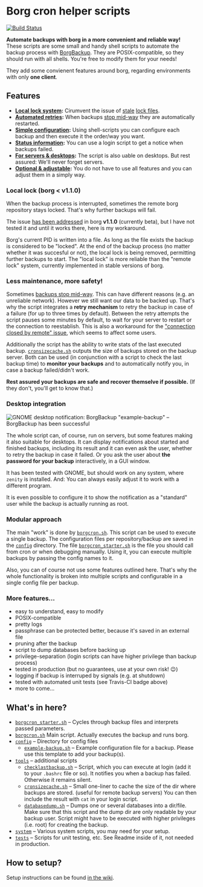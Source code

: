 # Borg cron helper scripts

[![Build Status](https://travis-ci.org/rugk/borg-cron-helper.svg?branch=master)](https://travis-ci.org/rugk/borg-cron-helper)

**Automate backups with borg in a more convenient and reliable way!**
These scripts are some small and handy shell scripts to automate the backup process with [BorgBackup](https://borgbackup.readthedocs.io/). They are POSIX-compatible, so they should run with all shells. You're free to modify them for your needs!

They add some convienent features around borg, regarding environments with only **one client**.

## Features
* **[Local lock system](#local-lock-borg--v110):** Cirumvent the issue of [stale](https://github.com/borgbackup/borg/issues/813) [lock files](https://github.com/borgbackup/borg/issues/2306).
* **[Automated retries](#less-maintenance-more-safety):** When backups [stop mid-way](https://borgbackup.readthedocs.io/en/stable/faq.html#if-a-backup-stops-mid-way-does-the-already-backed-up-data-stay-there) they are automatically restarted.
* **[Simple configuration](config/example-backup.sh):** Using shell-scripts you can configure each backup and then execute it the order/way you want.
* **[Status information](#less-maintenance-more-safety):** You can use a login script to get a notice when backups failed.
* **[For servers & desktops](#desktop-integration):** The script is also uable on desktops. But rest assured: We'll never forget servers.
* **[Optional & adjustable](#modular-approach):** You do not have to use all features and you can adjust them in a simply way.

### Local lock (borg < v1.1.0)

When the backup process is interrupted, sometimes the remote borg repository stays locked. That's why further backups will fail.

The issue [has been addressed](https://github.com/borgbackup/borg/pull/1674) in borg **v1.1.0** (currently beta), but I have not tested it and until it works there, here is my workaround.

Borg's current PID is written into a file. As long as the file exists the backup is considered to be "locked". At the end of the backup process (no matter whether it was succesful or not), the local lock is being removed, permitting further backups to start. The "local lock" is more reliable than the "remote lock" system, currently implemented in stable versions of borg.

### Less maintenance, more safety!

Sometimes [backups stop mid-way](https://borgbackup.readthedocs.io/en/stable/faq.html#if-a-backup-stops-mid-way-does-the-already-backed-up-data-stay-there). This can have different reasons (e.g. an unreliable network). However we still want our data to be backed up.
That's why the script integrates a **retry mechanism** to retry the backup in case of a failure (for up to three times by default). Between the retry attempts the script pauses some minutes by default, to wait for your server to restart or the connection to reestablish.
This is also a workaround for the ["connection closed by remote" issue](https://github.com/borgbackup/borg/issues/636), which seems to affect some users.

Additionally the script has the ability to write stats of the last executed backup. [`cronsizecache.sh`](cronsizecache.sh) outputs the size of backups stored on the backup server. Both can be used (in conjunction with a script to check the last backup time) to **monitor your backups** and to automatically notify you, in case a backup failed/didn't work.

**Rest assured your backups are safe and recover themselve if possible.** (If they don't, you'll get to know that.)

### Desktop integration

![GNOME desktop notification: BorgBackup "example-backup" – BorgBackup has been successful](https://raw.githubusercontent.com/wiki/rugk/borg-cron-helper/notification.png)

The whole script can, of course, run on servers, but some features making it also suitable for desktops.
It can display notifications about started and finished backups, including its result and it can even ask the user, whether to retry the backup in case it failed. Or you ask the user about **the password for your backup** interactively, in a GUI window.

It has been tested with GNOME, but should work on any system, where `zenity` is installed. And: You can always easily adjust it to work with a different program.

It is even possible to configure it to show the notification as a "standard" user while the backup is actually running as root.

### Modular approach

The main "work" is done by [`borgcron.sh`](borgcron.sh). This script can be used to execute a single backup.
The configuration files per repository/backup are saved in the  [`config`](config/) directory.
The file [`borgcron_starter.sh`](borgcron_starter.sh) is the file you should call from cron or when debugging manually. Using it, you can execute multiple backups by passing the config names to it.

Also, you can of course not use some features outlined here. That's why the whole functionality is broken into multiple scripts and configurable in a single
config file per backup.

### More features…
* easy to understand, easy to modify
* POSIX-compatible
* pretty logs
* passphrase can be protected better, because it's saved in an external file
* pruning after the backup
* script to dump databases before backing up
* privilege-separation (login scripts can have higher privilege than backup process)
* tested in production (but no guarantees, use at your own risk! 😉)
* logging if backup is interruped by signals (e.g. at shutdown)
* tested with automated unit tests (see Travis-CI badge above)
* more to come…

## What's in here?
* [`borgcron_starter.sh`](borgcron_starter.sh) – Cycles through backup files and interprets passed parameters.
* [`borgcron.sh`](borgcron.sh) Main script. Actually executes the backup and runs borg.
* [`config`](config/) – Directory for config files
   * [`example-backup.sh`](config/example-backup.sh) – Example configuration file for a backup. Please use this template to add your backup(s).
* [`tools`](tools/) – additional scripts
   * [`checklastbackup.sh`](tools/checklastbackup.sh) – Script, which you can execute at login (add it to your `.bashrc` file or so). It notifies you when a backup has failed. Otherwise it remains silent.
   * [`cronsizecache.sh`](tools/cronsizecache.sh) – Small one-liner to cache the size of the dir where backups are stored. (useful for remote backup servers) You can then include the result with `cat` in your login script.
   * [`databasedump.sh`](tools/databasedump.sh) – Dumps one or several databases into a dir/file. Make sure that this script and the dump dir are only readable by your backup user. Script might have to be executed with higher privileges (i.e. root) for creating the backup.
* [`system`](system/) – Various system scripts, you may need for your setup.
* [`tests`](tests/) – Scripts for unit testing, etc. See Readme inside of it, not needed in production.

## How to setup?

Setup instructions can be found [in the wiki](https://github.com/rugk/borg-cron-helper/wiki/How-to-setup%3F).
